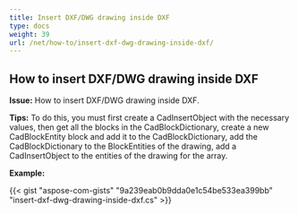 ```yaml
---
title: Insert DXF/DWG drawing inside DXF
type: docs
weight: 39
url: /net/how-to/insert-dxf-dwg-drawing-inside-dxf/
---
```


## **How to insert DXF/DWG drawing inside DXF**

**Issue:** How to insert DXF/DWG drawing inside DXF.

**Tips:** To do this, you must first create a CadInsertObject with the necessary values, then get all the blocks in the CadBlockDictionary, create a new CadBlockEntity block and add it to the CadBlockDictionary, add the CadBlockDictionary to the BlockEntities of the drawing, add a CadInsertObject to the entities of the drawing for the array.

**Example:**

{{< gist "aspose-com-gists" "9a239eab0b9dda0e1c54be533ea399bb" "insert-dxf-dwg-drawing-inside-dxf.cs" >}}